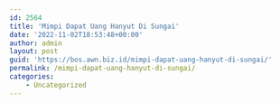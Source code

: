 ```yaml
---
id: 2564
title: 'Mimpi Dapat Uang Hanyut Di Sungai'
date: '2022-11-02T18:53:48+00:00'
author: admin
layout: post
guid: 'https://bos.awn.biz.id/mimpi-dapat-uang-hanyut-di-sungai/'
permalink: /mimpi-dapat-uang-hanyut-di-sungai/
categories:
    - Uncategorized
---
```


